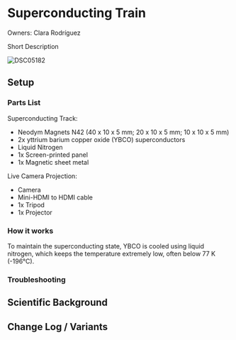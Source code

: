 # Superconducting Train

Owners: Clara Rodríguez 

Short Description

![DSC05182](https://github.com/user-attachments/assets/db20dfd7-6457-476a-bb18-1f6f47001736)


## Setup

### Parts List 

Superconducting Track: 
* Neodym Magnets N42 (40 x 10 x 5 mm; 20 x 10 x 5 mm; 10 x 10 x 5 mm)
* 2x yttrium barium copper oxide (YBCO) superconductors
* Liquid Nitrogen
* 1x Screen-printed panel
* 1x Magnetic sheet metal

Live Camera Projection:
* Camera
* Mini-HDMI to HDMI cable
* 1x Tripod
* 1x Projector

### How it works

To maintain the superconducting state, YBCO is cooled using liquid nitrogen, which keeps the temperature extremely low, often below 77 K (-196°C).

### Troubleshooting

## Scientific Background

## Change Log / Variants


